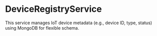 # DeviceRegistryService
This service manages IoT device metadata (e.g., device ID, type, status) using MongoDB for flexible schema.